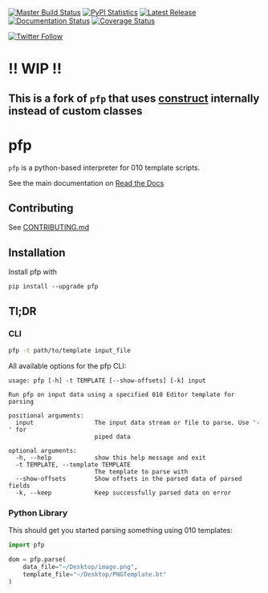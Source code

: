 [![Master Build Status](https://travis-ci.org/d0c-s4vage/pfp.svg?branch=master)](https://travis-ci.org/d0c-s4vage/pfp)
[![PyPI Statistics](https://img.shields.io/pypi/dm/pfp)](https://pypistats.org/packages/pfp)
[![Latest Release](https://img.shields.io/pypi/v/pfp)](https://pypi.python.org/pypi/pfp/)
[![Documentation Status](https://readthedocs.org/projects/pfp/badge/?version=latest)](https://pfp.readthedocs.io/en/latest/)
[![Coverage Status](https://coveralls.io/repos/github/d0c-s4vage/pfp/badge.svg?branch=master)](https://coveralls.io/github/d0c-s4vage/pfp?branch=master)

[![Twitter Follow](https://img.shields.io/twitter/follow/d0c_s4vage?style=plastic)](https://twitter.com/d0c_s4vage)

# !! WIP !!
## This is a fork of `pfp` that uses [construct](https://github.com/construct/construct) internally instead of custom classes

# pfp

`pfp` is a python-based interpreter for 010 template scripts.

See the main documentation on [Read the Docs](http://pfp.readthedocs.org/en/latest/)

## Contributing

See [CONTRIBUTING.md](CONTRIBUTING.md)

## Installation

Install pfp with

	pip install --upgrade pfp

## Tl;DR

### CLI

```bash
pfp -t path/to/template input_file
```

All available options for the pfp CLI:

```
usage: pfp [-h] -t TEMPLATE [--show-offsets] [-k] input

Run pfp on input data using a specified 010 Editor template for parsing

positional arguments:
  input                 The input data stream or file to parse. Use '-' for
                        piped data

optional arguments:
  -h, --help            show this help message and exit
  -t TEMPLATE, --template TEMPLATE
                        The template to parse with
  --show-offsets        Show offsets in the parsed data of parsed fields
  -k, --keep            Keep successfully parsed data on error
```

### Python Library

This should get you started parsing something using 010 templates:

```python
import pfp

dom = pfp.parse(
	data_file="~/Desktop/image.png",
	template_file="~/Desktop/PNGTemplate.bt"
)
```
